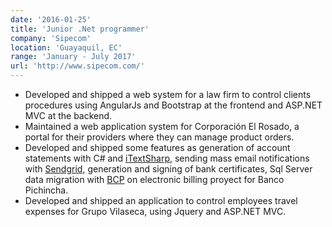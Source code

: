 ```yaml
---
date: '2016-01-25'
title: 'Junior .Net programmer'
company: 'Sipecom'
location: 'Guayaquil, EC'
range: 'January - July 2017'
url: 'http://www.sipecom.com/'
---
```


- Developed and shipped a web system for a law firm to control clients procedures using AngularJs and Bootstrap at the frontend and ASP.NET MVC at the backend.
- Maintained a web application system for Corporación El Rosado, a portal for their providers where they can manage product orders.
- Developed and shipped some features as generation of account statements with C# and [iTextSharp](https://www.nuget.org/packages/iTextSharp/), sending mass email notifications with [Sendgrid](https://sendgrid.com/), generation and signing of bank certificates, Sql Server data migration with [BCP](https://docs.microsoft.com/en-us/sql/tools/bcp-utility?view=sql-server-ver15) on electronic billing proyect for Banco Pichincha.
- Developed and shipped an application to control employees travel expenses for Grupo Vilaseca, using Jquery and ASP.NET MVC.
